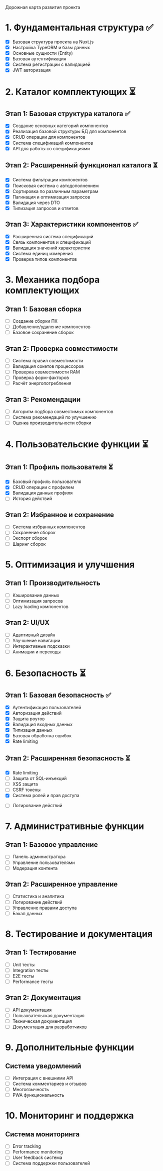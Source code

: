 Дорожная карта развития проекта
# 1. Фундаментальная структура ✅
* [x] Базовая структура проекта на Nuxt.js
* [x] Настройка TypeORM и базы данных
* [x] Основные сущности (Entity)
* [x] Базовая аутентификация
* [x] Система регистрации с валидацией
* [x] JWT авторизация
# 2. Каталог комплектующих ⏳
## Этап 1: Базовая структура каталога ✅
* [x] Создание основных категорий компонентов
* [x] Реализация базовой структуры БД для компонентов
* [x] CRUD операции для компонентов
* [x] Система спецификаций компонентов
* [x] API для работы со спецификациями
## Этап 2: Расширенный функционал каталога ⏳
* [x] Система фильтрации компонентов
* [x] Поисковая система с автодополнением
* [x] Сортировка по различным параметрам
* [x] Пагинация и оптимизация запросов
* [x] Валидация через DTO
* [x] Типизация запросов и ответов
## Этап 3: Характеристики компонентов ✅
* [x] Расширенная система спецификаций
* [x] Связь компонентов и спецификаций
* [x] Валидация значений характеристик
* [x] Система единиц измерения
* [x] Проверка типов компонентов
# 3. Механика подбора комплектующих
## Этап 1: Базовая сборка
* [ ] Создание сборки ПК
* [ ] Добавление/удаление компонентов
* [ ] Базовое сохранение сборок
## Этап 2: Проверка совместимости
* [ ] Система правил совместимости
* [ ] Валидация сокетов процессоров
* [ ] Проверка совместимости RAM
* [ ] Проверка форм-факторов
* [ ] Расчёт энергопотребления
## Этап 3: Рекомендации
* [ ] Алгоритм подбора совместимых компонентов
* [ ] Система рекомендаций по улучшению
* [ ] Оценка производительности сборки
# 4. Пользовательские функции ⏳
## Этап 1: Профиль пользователя ⏳
* [x] Базовый профиль пользователя
* [x] CRUD операции с профилем
* [x] Валидация данных профиля
* [ ] История действий
## Этап 2: Избранное и сохранение
* [ ] Система избранных компонентов
* [ ] Сохранение сборок
* [ ] Экспорт сборок
* [ ] Шаринг сборок
# 5. Оптимизация и улучшения
## Этап 1: Производительность
* [ ] Кэширование данных
* [ ] Оптимизация запросов
* [ ] Lazy loading компонентов
## Этап 2: UI/UX
* [ ] Адаптивный дизайн
* [ ] Улучшение навигации
* [ ] Интерактивные подсказки
* [ ] Анимации и переходы
# 6. Безопасность ⏳
## Этап 1: Базовая безопасность ✅
* [x] Аутентификация пользователей
* [x] Авторизация действий
* [x] Защита роутов
* [x] Валидация входных данных
* [x] Типизация данных
* [x] Базовая обработка ошибок
* [x] Rate limiting
## Этап 2: Расширенная безопасность ⏳
* [x] Rate limiting
* [ ] Защита от SQL-инъекций
* [ ] XSS защита
* [ ] CSRF токены
* [x] Система ролей и прав доступа
- [ ] Логирование действий
# 7. Административные функции
## Этап 1: Базовое управление
* [ ] Панель администратора
* [ ] Управление пользователями
* [ ] Модерация контента
## Этап 2: Расширенное управление
* [ ] Статистика и аналитика
* [ ] Логирование действий
* [ ] Управление правами доступа
* [ ] Бэкап данных
# 8. Тестирование и документация
## Этап 1: Тестирование
* [ ] Unit тесты
* [ ] Integration тесты
* [ ] E2E тесты
* [ ] Performance тесты
## Этап 2: Документация
* [ ] API документация
* [ ] Пользовательская документация
* [ ] Техническая документация
* [ ] Документация для разработчиков
# 9. Дополнительные функции
## Система уведомлений
* [ ] Интеграция с внешними API
* [ ] Система комментариев и отзывов
* [ ] Многоязычность
* [ ] PWA функциональность
# 10. Мониторинг и поддержка
## Система мониторинга
* [ ] Error tracking
* [ ] Performance monitoring
* [ ] User feedback система
* [ ] Система поддержки пользователей